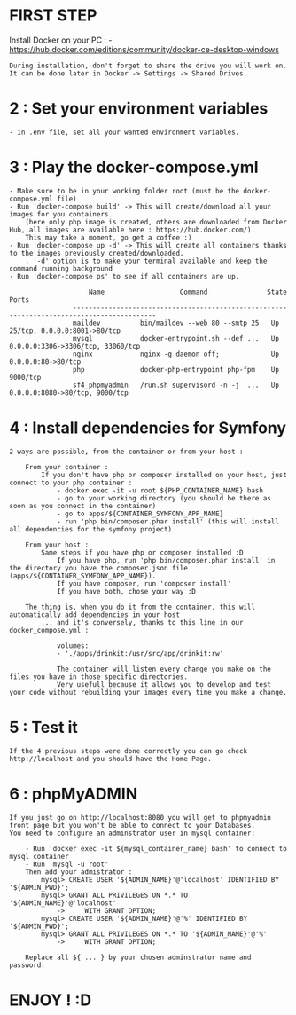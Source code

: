 
# FIRST STEP

Install Docker on your PC :
    - https://hub.docker.com/editions/community/docker-ce-desktop-windows

    During installation, don't forget to share the drive you will work on. It can be done later in Docker -> Settings -> Shared Drives.

# 2 : Set your environment variables 

    - in .env file, set all your wanted environment variables.

# 3 : Play the docker-compose.yml 

    - Make sure to be in your working folder root (must be the docker-compose.yml file)
    - Run 'docker-compose build' -> This will create/download all your images for you containers. 
        (here only php image is created, others are downloaded from Docker Hub, all images are available here : https://hub.docker.com/).
        This may take a moment, go get a coffee :)
    - Run 'docker-compose up -d' -> This will create all containers thanks to the images previously created/downloaded.
        . '-d' option is to make your terminal available and keep the command running background
    - Run 'docker-compose ps' to see if all containers are up.
                        
                        Name                   Command               State                 Ports
                    -------------------------------------------------------------------------------------------
                    maildev          bin/maildev --web 80 --smtp 25   Up      25/tcp, 0.0.0.0:8001->80/tcp
                    mysql            docker-entrypoint.sh --def ...   Up      0.0.0.0:3306->3306/tcp, 33060/tcp
                    nginx            nginx -g daemon off;             Up      0.0.0.0:80->80/tcp
                    php              docker-php-entrypoint php-fpm    Up      9000/tcp
                    sf4_phpmyadmin   /run.sh supervisord -n -j  ...   Up      0.0.0.0:8080->80/tcp, 9000/tcp

# 4 : Install dependencies for Symfony 

    2 ways are possible, from the container or from your host :
        
        From your container :
            If you don't have php or composer installed on your host, just connect to your php container :
                - docker exec -it -u root ${PHP_CONTAINER_NAME} bash
                - go to your working directory (you should be there as soon as you connect in the container)
                - go to apps/${CONTAINER_SYMFONY_APP_NAME}
                - run 'php bin/composer.phar install' (this will install all dependencies for the symfony project)

        From your host :
            Same steps if you have php or composer installed :D
                If you have php, run 'php bin/composer.phar install' in the directory you have the composer.json file (apps/${CONTAINER_SYMFONY_APP_NAME}).
                If you have composer, run 'composer install'
                If you have both, chose your way :D

        The thing is, when you do it from the container, this will automatically add dependencies in your host
            ... and it's conversely, thanks to this line in our docker_compose.yml :

                volumes:
                - './apps/drinkit:/usr/src/app/drinkit:rw' 

                The container will listen every change you make on the files you have in those specific directories.
                Very usefull because it allows you to develop and test your code without rebuilding your images every time you make a change.

# 5 : Test it 
    
    If the 4 previous steps were done correctly you can go check http://localhost and you should have the Home Page.

# 6 : phpMyADMIN 

    If you just go on http://localhost:8080 you will get to phpmyadmin front page but you won't be able to connect to your Databases.
    You need to configure an adminstrator user in mysql container:

        - Run 'docker exec -it ${mysql_container_name} bash' to connect to mysql container
        - Run 'mysql -u root'
        Then add your admistrator :
            mysql> CREATE USER '${ADMIN_NAME}'@'localhost' IDENTIFIED BY '${ADMIN_PWD}';
            mysql> GRANT ALL PRIVILEGES ON *.* TO '${ADMIN_NAME}'@'localhost'
                ->     WITH GRANT OPTION;
            mysql> CREATE USER '${ADMIN_NAME}'@'%' IDENTIFIED BY '${ADMIN_PWD}';
            mysql> GRANT ALL PRIVILEGES ON *.* TO '${ADMIN_NAME}'@'%'
                ->     WITH GRANT OPTION;

        Replace all ${ ... } by your chosen adminstrator name and password.

# ENJOY ! :D 